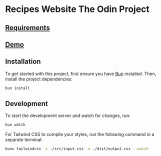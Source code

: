 # Recipes Website The Odin Project

## [Requirements](https://www.theodinproject.com/lessons/foundations-recipes)

## [Demo](https://minhhoccode111.github.io/recipes-website-top/)

## Installation

To get started with this project, first ensure you have [Bun](https://bun.sh/) installed. Then, install the project dependencies:

```bash
bun install
```

## Development

To start the development server and watch for changes, run:

```bash
bun watch
```

For Tailwind CSS to compile your styles, run the following command in a separate terminal:

```bash
bunx tailwindcss -i ./src/input.css -o ./dist/output.css --watch
```
